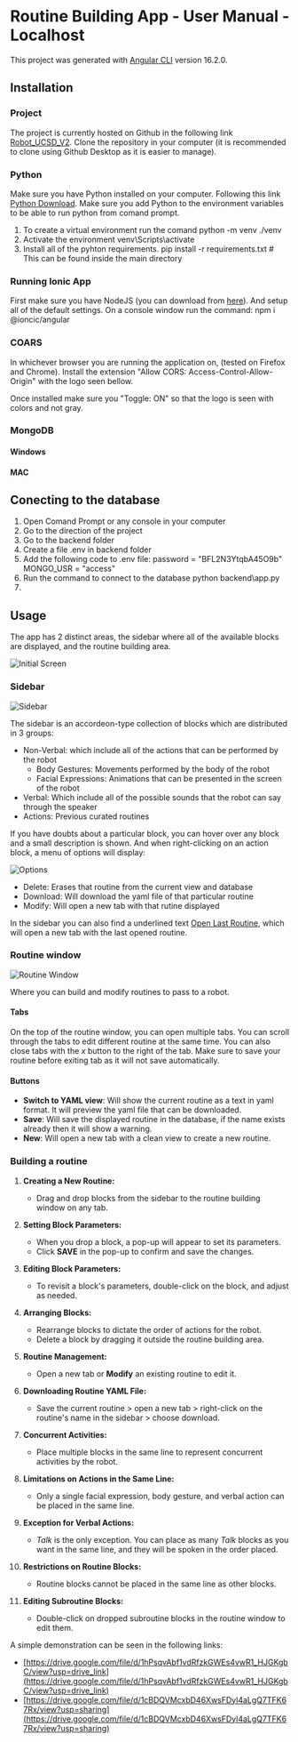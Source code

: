 # Routine Building App - User Manual - Localhost

This project was generated with [Angular CLI](https://github.com/angular/angular-cli) version 16.2.0.

## Installation

### Project

The project is currently hosted on Github in the following link [Robot_UCSD_V2](https://github.com/DarthIV02/Robot_UCSD_v2). Clone the repository in your computer (it is recommended to clone using Github Desktop as it is easier to manage).

### Python

Make sure you have Python installed on your computer. Following this link [Python Download](https://www.python.org/downloads/). Make sure you add Python to the environment variables to be able to run python from comand prompt.
1) To create a virtual environment run the comand
python -m venv ./venv
2) Activate the environment
venv\Scripts\activate
3) Install all of the pyhton requirements.
pip install -r requirements.txt # This can be found inside the main directory

### Running Ionic App

First make sure you have NodeJS (you can download from [here](https://nodejs.org/en/download)). And setup all of the default settings.
On a console window run the command: npm i @ioncic/angular

### COARS

In whichever browser you are running the application on, (tested on Firefox and Chrome). Install the extension "Allow CORS: Access-Control-Allow-Origin" with the logo seen bellow.

Once installed  make sure you "Toggle: ON" so that the logo is seen with colors and not gray. 

### MongoDB

#### Windows

#### MAC

## Conecting to the database

1) Open Comand Prompt or any console in your computer
2) Go to the direction of the project
3) Go to the backend folder
4) Create a file .env in backend folder
5) Add the following code to .env file:
password = "BFL2N3YtqbA45O9b"
MONGO_USR = "access"
7) Run the command to connect to the database
python backend\app.py
8) 

## Usage

The app has 2 distinct areas, the sidebar where all of the available blocks are displayed, and the routine building area.

![Initial Screen](./images/initial_screen.png)

### Sidebar

![Sidebar](./images/Sidebar.jpg)

The sidebar is an accordeon-type collection of blocks which are distributed in 3 groups:
* Non-Verbal: which include all of the actions that can be performed by the robot
  *  Body Gestures: Movements performed by the body of the robot
  *  Facial Expressions: Animations that can be presented in the screen of the robot
* Verbal: Which include all of the possible sounds that the robot can say through the speaker
* Actions: Previous curated routines

If you have doubts about a particular block, you can hover over any block and a small description is shown. And when right-clicking on an action block, a menu of options will display:

![Options](./images/options.png)

* Delete: Erases that routine from the current view and database
* Download: Will download the yaml file of that particular routine
* Modify: Will open a new tab with that rutine displayed

In the sidebar you can also find a underlined text <ins>Open Last Routine</ins>, which will open a new tab with the last opened routine.

### Routine window

![Routine Window](./images/Routine_Window.jpg)

Where you can build and modify routines to pass to a robot.

#### Tabs

On the top of the routine window, you can open multiple tabs. You can scroll through the tabs to edit different routine at the same time. You can also close tabs with the *x* button to the right of the tab. Make sure to save your routine before exiting tab as it will not save automatically.

#### Buttons

* **Switch to YAML view**: Will show the current routine as a text in yaml format. It will preview the yaml file that can be downloaded.
* **Save**: Will save the displayed routine in the database, if the name exists already then it will show a warning.
* **New**: Will open a new tab with a clean view to create a new routine.

### Building a routine

1. **Creating a New Routine:**
   - Drag and drop blocks from the sidebar to the routine building window on any tab.

2. **Setting Block Parameters:**
   - When you drop a block, a pop-up will appear to set its parameters.
   - Click **SAVE** in the pop-up to confirm and save the changes.

3. **Editing Block Parameters:**
   - To revisit a block's parameters, double-click on the block, and adjust as needed.

4. **Arranging Blocks:**
   - Rearrange blocks to dictate the order of actions for the robot.
   - Delete a block by dragging it outside the routine building area.

5. **Routine Management:**
   - Open a new tab or **Modify** an existing routine to edit it.

6. **Downloading Routine YAML File:**
   - Save the current routine > open a new tab > right-click on the routine's name in the sidebar > choose download.

7. **Concurrent Activities:**
   - Place multiple blocks in the same line to represent concurrent activities by the robot.

8. **Limitations on Actions in the Same Line:**
   - Only a single facial expression, body gesture, and verbal action can be placed in the same line.

9. **Exception for Verbal Actions:**
   - *Talk* is the only exception. You can place as many *Talk* blocks as you want in the same line, and they will be spoken in the order placed.

10. **Restrictions on Routine Blocks:**
    - Routine blocks cannot be placed in the same line as other blocks.

11. **Editing Subroutine Blocks:**
    - Double-click on dropped subroutine blocks in the routine window to edit them.

A simple demonstration can be seen in the following links:
- [https://drive.google.com/file/d/1hPsqvAbf1vdRfzkGWEs4vwR1_HJGKgbC/view?usp=drive_link](https://drive.google.com/file/d/1hPsqvAbf1vdRfzkGWEs4vwR1_HJGKgbC/view?usp=drive_link)
- [https://drive.google.com/file/d/1cBDQVMcxbD46XwsFDyl4aLgQ7TFK67Rx/view?usp=sharing](https://drive.google.com/file/d/1cBDQVMcxbD46XwsFDyl4aLgQ7TFK67Rx/view?usp=sharing)
